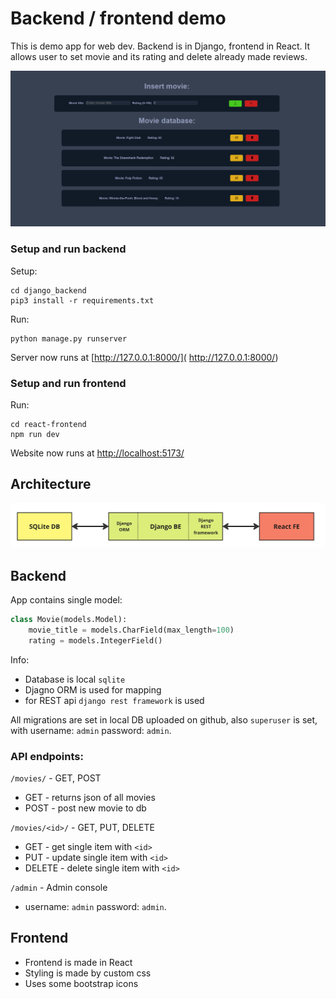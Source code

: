 # Backend / frontend demo

This is demo app for web dev. Backend is in Django, frontend in React. It allows user to set movie and its rating and delete already made reviews.


![Screen image](/doc/images/screen.png "Screen image")



### Setup and run backend
Setup:
```
cd django_backend
pip3 install -r requirements.txt
```

Run:
```
python manage.py runserver
```
Server now runs at [http://127.0.0.1:8000/]( http://127.0.0.1:8000/)

### Setup and run frontend

Run:
```
cd react-frontend
npm run dev
```
Website now runs at [http://localhost:5173/]( http://localhost:5173/)

## Architecture

![Architecture image](/doc/images/architecture.jpg "Architecture")

## Backend

App contains single model:
``` python
class Movie(models.Model):
    movie_title = models.CharField(max_length=100)
    rating = models.IntegerField()
```

Info:
 - Database is local `sqlite`
 - Djagno ORM is used for mapping
 - for REST api `django rest framework` is used

 All migrations are set in local DB uploaded on github, also `superuser` is set, with username: `admin` password: `admin`. 

### API endpoints:

`/movies/` - GET, POST
 - GET - returns json of all movies
 - POST - post new movie to db

`/movies/<id>/` - GET, PUT, DELETE
  - GET - get single item with `<id>`
  - PUT - update single item with `<id>`
  - DELETE - delete single item with `<id>`

`/admin` - Admin console
  - username: `admin` password: `admin`. 

## Frontend
 - Frontend is made in React 
 - Styling is made by custom css
 - Uses some bootstrap icons

